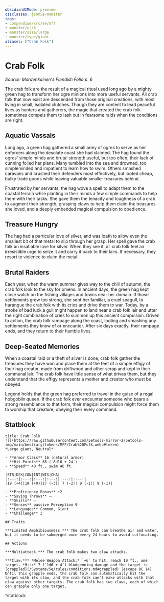 ```yaml
---
obsidianUIMode: preview
cssclasses: json5e-monster
tags:
- compendium/src/5e/mff
- monster/cr/3
- monster/size/large
- monster/type/giant
aliases: ["Crab Folk"]
---
```

# Crab Folk
*Source: Mordenkainen's Fiendish Folio p. 6*  

The crab folk are the result of a magical ritual used long ago by a mighty green hag to transform her ogre minions into more useful servants. All crab folk that now exist are descended from those original creations, with most living in small, isolated clutches. Though they are content to lead peaceful lives as hunters and gatherers, the magic that created the crab folk sometimes compels them to lash out in fearsome raids when the conditions are right.

## Aquatic Vassals

Long ago, a green hag gathered a small army of ogres to serve as her enforcers along the desolate coast she had claimed. The hag found the ogres' simple minds and brutal strength useful, but too often, their lack of cunning foiled her plans. Many tumbled into the sea and drowned, too simpleminded and impatient to learn how to swim. Others smashed caravans and crushed their defenders most effectively, but looted cheap, bulky trade goods while leaving valuable smaller treasures behind.

Frustrated by her servants, the hag wove a spell to adapt them to the coastal terrain while planting in their minds a few simple commands to help them with their tasks. She gave them the tenacity and toughness of a crab to augment their strength, grasping claws to help them claim the treasures she loved, and a deeply embedded magical compulsion to obedience.

## Treasure Hungry

The hag had a particular love of silver, and was loath to allow even the smallest bit of that metal to slip through her grasp. Her spell gave the crab folk an insatiable love for silver. When they see it, all crab folk feel an irresistible urge to seize it and carry it back to their lairs. If necessary, they resort to violence to claim the metal.

## Brutal Raiders

Each year, when the warm summer gives way to the chill of autumn, the crab folk look to the sky for omens. In ancient days, the green hag kept close watch on the fishing villages and towns near her domain. If those settlements grew too strong, she sent her familiar, a cruel seagull, to harangue the crab folk with its cries and drive them to war. Today, by a stroke of bad luck a gull might happen to land near a crab folk lair and utter the right combination of cries to summon up this ancient compulsion. Driven to action, the crab folk rampage along the coast, looting and smashing any settlements they know of or encounter. After six days exactly, their rampage ends, and they return to their humble lives.

## Deep-Seated Memories

When a coastal raid or a theft of silver is done, crab folk gather the treasures they have won and place them at the feet of a simple effigy of their hag creator, made from driftwood and other scrap and kept in their communal lair. The crab folk have little sense of what drives them, but they understand that the effigy represents a mother and creator who must be obeyed.

Legend holds that the green hag preferred to travel in the guise of a regal hobgoblin queen. If the crab folk ever encounter someone who bears a strong resemblance to that form, their magical compulsion might force them to worship that creature, obeying their every command.

## Statblock

```ad-statblock
title: Crab Folk
![](https://raw.githubusercontent.com/5etools-mirror-2/5etools-img/main/bestiary/tokens/MFF/Crab%20Folk.webp#token)
*Large giant, Neutral*

- **Armor Class** 16 (natural armor)
- **Hit Points** 68 (`8d10 + 24`)
- **Speed** 40 ft., swim 40 ft.

|STR|DEX|CON|INT|WIS|CHA|
|:---:|:---:|:---:|:---:|:---:|:---:|
|19 (+4)|10 (+0)|17 (+3)| 7 (-2)| 9 (-1)| 9 (-1)|

- **Proficiency Bonus** +2
- **Saving Throws** ⏤
- **Skills** ⏤
- **Senses** passive Perception 9
- **Languages** Common, Giant
- **Challenge** 3

## Traits

***Limited Amphibiousness.*** The crab folk can breathe air and water, but it needs to be submerged once every 24 hours to avoid suffocating.

## Actions

***Multiattack.*** The crab folk makes two claw attacks.

***Claw.*** *Melee Weapon Attack:* `+6` to hit, reach 10 ft., one target. *Hit:* 7 (`1d6 + 4`) bludgeoning damage and the target is [grappled](/Systems/5e/rules/conditions.md#grappled) (escape DC 14). Until this grapple ends, the crab folk can automatically hit the target with its claw, and the crab folk can't make attacks with that claw against other targets. The crab folk has two claws, each of which can grapple only one target.
```
^statblock